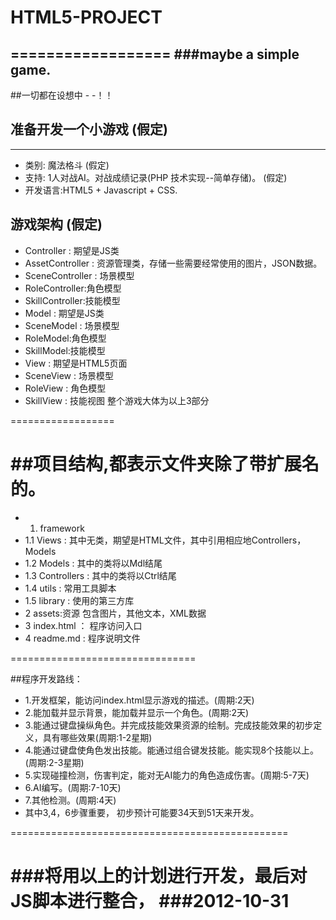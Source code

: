 # HTML5-PROJECT
==================
###maybe a simple game.
------------------------------


##一切都在设想中  - -！！ 
## 准备开发一个小游戏 (假定)
------------------------------
* 类别: 魔法格斗 (假定)
* 支持: 1人对战AI。对战成绩记录(PHP 技术实现--简单存储)。 (假定)
* 开发语言:HTML5 + Javascript + CSS.

## 游戏架构  (假定)

* Controller : 期望是JS类
* AssetController : 资源管理类，存储一些需要经常使用的图片，JSON数据。
* SceneController : 场景模型
* RoleController:角色模型 
* SkillController:技能模型
* Model : 期望是JS类
* SceneModel : 场景模型
* RoleModel:角色模型 
* SkillModel:技能模型
* View : 期望是HTML5页面
* SceneView : 场景模型
* RoleView : 角色模型 
* SkillView : 技能视图
整个游戏大体为以上3部分

==================

##项目结构,都表示文件夹除了带扩展名的。
===================================

* 1. framework
* 1.1 Views : 其中无类，期望是HTML文件，其中引用相应地Controllers，Models
* 1.2 Models : 其中的类将以Mdl结尾
* 1.3 Controllers : 其中的类将以Ctrl结尾
* 1.4 utils : 常用工具脚本
* 1.5 library : 使用的第三方库
* 2 assets:资源 包含图片，其他文本，XML数据
* 3 index.html ： 程序访问入口
* 4 readme.md : 程序说明文件

================================

##程序开发路线：
* 1.开发框架，能访问index.html显示游戏的描述。(周期:2天)
* 2.能加载并显示背景，能加载并显示一个角色。(周期:2天)
* 3.能通过键盘操纵角色。并完成技能效果资源的绘制。完成技能效果的初步定义，具有哪些效果(周期:1-2星期)
* 4.能通过键盘使角色发出技能。能通过组合键发技能。能实现8个技能以上。(周期:2-3星期)
* 5.实现碰撞检测，伤害判定，能对无AI能力的角色造成伤害。(周期:5-7天)
* 6.AI编写。(周期:7-10天)
* 7.其他检测。(周期:4天)
* 其中3,4，6步骤重要，
 初步预计可能要34天到51天来开发。

================================================

###将用以上的计划进行开发，最后对JS脚本进行整合，
###2012-10-31 
==============================================

